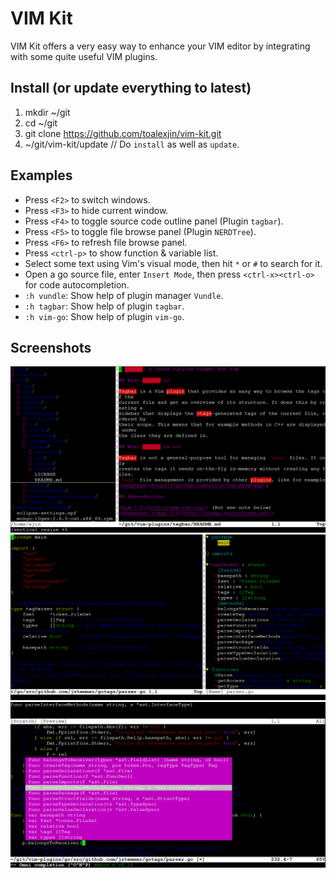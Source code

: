 # VIM Kit
VIM Kit offers a very easy way to enhance your VIM editor
by integrating with some quite useful VIM plugins.

## Install (or update everything to latest)
1. mkdir ~/git
3. cd ~/git
4. git clone https://github.com/toalexjin/vim-kit.git
5. ~/git/vim-kit/update // Do `install` as well as `update`.

## Examples
- Press `<F2>` to switch windows.
- Press `<F3>` to hide current window.
- Press `<F4>` to toggle source code outline panel (Plugin `tagbar`).
- Press `<F5>` to toggle file browse panel (Plugin `NERDTree`).
- Press `<F6>` to refresh file browse panel.
- Press `<ctrl-p>` to show function & variable list.
- Select some text using Vim's visual mode, then hit `*` or `#` to search for it.
- Open a go source file, enter `Insert Mode`, then press `<ctrl-x><ctrl-o>` for code autocompletion.
- `:h vundle`: Show help of plugin manager `Vundle`.
- `:h tagbar`: Show help of plugin `tagbar`.
- `:h vim-go`: Show help of plugin `vim-go`.

## Screenshots
![VIM Tree Panel](screenshots/vim-tree.png)
![VIM Outline Panel](screenshots/vim-outline.png)
![VIM Autocompletion](screenshots/vim-autocompletion.png)

